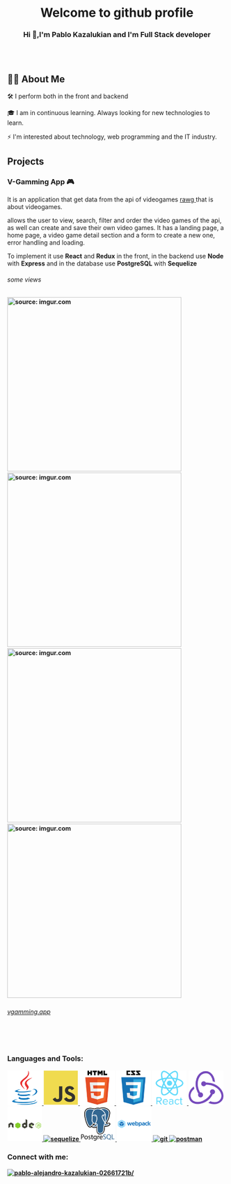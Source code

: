 

<h1 align="center">Welcome to github profile </h1>
<h3 align="center">Hi 👋,I'm Pablo Kazalukian and I'm Full Stack developer </h3>


<br/><br/>
<h2>👨‍💻 About Me</h2>

<p>🛠 I perform both in the front and backend </p>
<p>🎓  I am in continuous learning. Always looking for new technologies to learn.</p>
<p>⚡ I'm interested about technology, web programming and the IT industry. </p>

<h2>Projects  </h2>

<h3>V-Gamming App 🎮</h3>

<p> It is an application that get data from the api of videogames <a href="https://rawg.io/apidocs" target="_blank" rel="noreferrer"> rawg </a> that is about videogames.<br/>
 </p><p> allows the user to view, search, filter and order the video games of the api, as well can create and save their own video games.
  It has a landing page, a home page, a video game detail section and a form to create a new one, error handling and loading.<br/>
<p> To implement it use <b>React</b> and <b>Redux</b> in the front, in the backend use <b>Node</b> with <b>Express</b> and in the database use <b>PostgreSQL</b> with <b>Sequelize<b></p>  
</p>
  <h6>some views </h6>
  <div>
  <a href="https://imgur.com/jXk7q75.png"><img src="https://i.imgur.com/jXk7q75.png" title="source: imgur.com" width="400" height="400" /></a>
  <a href="https://imgur.com/XI5hPVF.png"><img src="https://i.imgur.com/XI5hPVF.png" title="source: imgur.com" width="400" height="400" /></a>
  <a href="https://imgur.com/zdZPQzi.png"><img src="https://i.imgur.com/zdZPQzi.png" title="source: imgur.com" width="400" height="400" /></a>
  <a href="https://imgur.com/xP1iMRE.png"><img src="https://i.imgur.com/xP1iMRE.png" title="source: imgur.com" width="400" height="400" /></a>
  <div>
   <h6><a href="vgamming.vercel.app/" target="_blank" rel="noreferrer">vgamming.app</a></h6>
<br/> <br/>

<h3 align="left">Languages and Tools: </h3>
<p align="left"> 
  
   <a href="https://www.java.com" target="_blank" rel="noreferrer"> <img src="https://raw.githubusercontent.com/devicons/devicon/master/icons/java/java-original.svg" alt="java" width="80" height="80"/> </a>   <a href="https://developer.mozilla.org/en-US/docs/Web/JavaScript" target="_blank" rel="noreferrer"> <img src="https://raw.githubusercontent.com/devicons/devicon/master/icons/javascript/javascript-original.svg" alt="javascript" width="80" height="80"/> </a> <a href="https://www.w3.org/html/" target="_blank" rel="noreferrer"> <img src="https://raw.githubusercontent.com/devicons/devicon/master/icons/html5/html5-original-wordmark.svg" alt="html5" width="80" height="80"/> </a>  <a href="https://www.w3schools.com/css/" target="_blank" rel="noreferrer"> <img src="https://raw.githubusercontent.com/devicons/devicon/master/icons/css3/css3-original-wordmark.svg" alt="css3" width="80" height="80"/> </a> <a href="https://reactjs.org/" target="_blank" rel="noreferrer"> <img src="https://raw.githubusercontent.com/devicons/devicon/master/icons/react/react-original-wordmark.svg" alt="react" width="80" height="80"/> </a> 
  <a href="https://redux.js.org" target="_blank" rel="noreferrer"> <img src="https://raw.githubusercontent.com/devicons/devicon/master/icons/redux/redux-original.svg" alt="redux" width="80" height="80"/> </a> <a href="https://nodejs.org" target="_blank" rel="noreferrer"> <img src="https://raw.githubusercontent.com/devicons/devicon/master/icons/nodejs/nodejs-original-wordmark.svg" alt="nodejs" width="80" height="80"/> </a> 
  <a href="https://sequelize.org/" target="_blank" rel="noreferrer"> <img src="https://seeklogo.com/images/S/sequelize-logo-9A5075DB9F-seeklogo.com.png" alt="sequelize" width="80" height="80"/> </a>
  <a href="https://www.postgresql.org" target="_blank" rel="noreferrer"> <img src="https://raw.githubusercontent.com/devicons/devicon/master/icons/postgresql/postgresql-original-wordmark.svg" alt="postgresql" width="80" height="80"/> </a> <a href="https://webpack.js.org" target="_blank" rel="noreferrer"> <img src="https://raw.githubusercontent.com/devicons/devicon/d00d0969292a6569d45b06d3f350f463a0107b0d/icons/webpack/webpack-original-wordmark.svg" alt="webpack" width="80" height="80"/> </a> <a href="https://git-scm.com/" target="_blank" rel="noreferrer"> <img src="https://www.vectorlogo.zone/logos/git-scm/git-scm-icon.svg" alt="git" width="80" height="80"/> </a>
  <a href="https://postman.com" target="_blank" rel="noreferrer"> <img src="https://www.vectorlogo.zone/logos/getpostman/getpostman-icon.svg" alt="postman" width="80" height="80"/> </a> 
</p>




<h3 align="left">Connect with me:</h3>
<p align="left">
<a href="https://linkedin.com/in/pablo-alejandro-kazalukian-02661721b/" target="blank"><img align="center" src="https://raw.githubusercontent.com/rahuldkjain/github-profile-readme-generator/master/src/images/icons/Social/linked-in-alt.svg" alt="pablo-alejandro-kazalukian-02661721b/" height="40" width="60" /></a>
 

<!--
**PabloKazalukian/PabloKazalukian** is a ✨ _special_ ✨ repository because its `README.md` (this file) appears on your GitHub profile.

Here are some ideas to get you started:

- 🔭 I’m currently working on ...
- 🌱 I’m currently learning ...
- 👯 I’m looking to collaborate on ...
- 🤔 I’m looking for help with ...
- 💬 Ask me about ...
- 📫 How to reach me: ...
- 😄 Pronouns: ...
- ⚡ Fun fact: ...
-->
